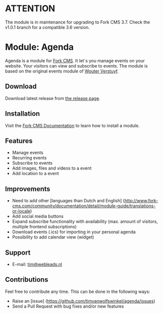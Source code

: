 # ATTENTION

The module is in maintenance for upgrading to Fork CMS 3.7. Check the v1.0.1 branch for a compatible 3.6 version.

# Module: Agenda

Agenda is a module for [Fork CMS](http://www.fork-cms.com).
It let´s you manage events on your website.
Your visitors can view and subscribe to events.
The module is based on the original events module of [Wouter Verstuyf](https://github.com/wouterverstuyf/forkcms-events-module).

## Download

Download latest release from [the release page](https://github.com/timvanwolfswinkel/agenda/releases).

## Installation

Visit the [Fork CMS Documentation](http://www.fork-cms.com/community/documentation/detail/getting-started/adding-modules) to learn how to install a module.

## Features

* Manage events
* Recurring events
* Subscribe to events
* Add images, files and videos to a event
* Add location to a event

## Improvements

* Need to add other [languages than Dutch and English] (http://www.fork-cms.com/community/documentation/detail/module-guide/translations-or-locale)
* Add social media buttons
* Expand subscribe functionality with availability (max. amount of visitors, multiple frontend subscriptions)
* Download events (.ics) for importing in your personal agenda
* Possibility to add calendar view (widget)

## Support

* E-mail: tim@webleads.nl

## Contributions

Feel free to contribute any time. This can be done in the following ways:

* Raise an [issue] (https://github.com/timvanwolfswinkel/agenda/issues)
* Send a Pull Request with bug fixes and/or new features